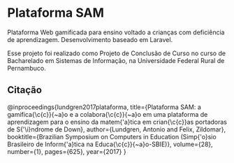 # Plataforma SAM
 Plataforma Web gamificada para ensino voltado a crianças com deficiência de aprendizagem. Desenvolvimento baseado em Laravel.

 Esse projeto foi realizado como Projeto de Conclusão de Curso no curso de Bacharelado em Sistemas de Informação, na Universidade Federal Rural de Pernambuco.

 ## Citação
 @inproceedings{lundgren2017plataforma,
  title={Plataforma SAM: a gamifica{\c{c}}{\~a}o e a colabora{\c{c}}{\~a}o em uma plataforma de aprendizagem para o ensino da matem{\'a}tica em crian{\c{c}}as portadoras de S{\'\i}ndrome de Down},
  author={Lundgren, Antonio and Felix, Zildomar},
  booktitle={Brazilian Symposium on Computers in Education (Simp{\'o}sio Brasileiro de Inform{\'a}tica na Educa{\c{c}}{\~a}o-SBIE)},
  volume={28},
  number={1},
  pages={625},
  year={2017}
}
